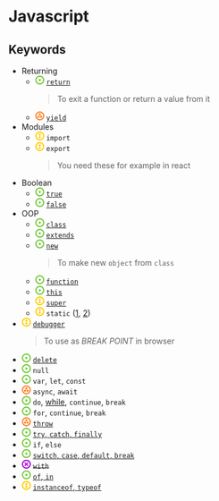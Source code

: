 # Javascript
## Keywords
- Returning
    - ![](../../-/1.png) [`return`](keyword-return.js)
        > To exit a function or return a value from it
    - ![](../../-/3.png) [`yield`](js-keyword-yield-example.html)
- Modules
    - ![](../../-/2.png) `import`
    - ![](../../-/2.png) `export`
        > You need these for example in react
- Boolean
    - ![](../../-/1.png) [`true`](keyword-bool-true.js)
    - ![](../../-/1.png) [`false`](keyword-bool-true.js)
- OOP
    - ![](../../-/1.png) [`class`](js-keyword-extends-example.html)
    - ![](../../-/1.png) [`extends`](js-keyword-extends-example.html)
    - ![](../../-/1.png) [`new`](js-keyword-new-example.html)
        > To make new `object` from `class`
    - ![](../../-/1.png) [`function`](js-keyword-function-example.html)
    - ![](../../-/1.png) [`this`](js-keyword-this-example.html)
    - ![](../../-/2.png) [`super`](js-keyword-super-example.html)
    - ![](../../-/2.png) `static` ([1](../class/js-class-static-attr-example.html), [2](../class/js-class-static-method-example.html))
- ![](../../-/2.png) [`debugger`](js-keyword-debugger-example.html)
    > To use as _BREAK POINT_ in browser
- ![](../../-/1.png) [`delete`](../json/js-json-remove-example.html)
- ![](../../-/1.png) `null`
- ![](../../-/1.png) `var`, `let`, `const`
- ![](../../-/3.png) `async`, `await`
- ![](../../-/1.png) `do`, [while](js-keyword-while-example.html), `continue`, `break`
- ![](../../-/1.png) `for`, `continue`, `break`
- ![](../../-/3.png) [`throw`](js-keyword-throw-example.html)
- ![](../../-/1.png) [`try`, `catch`, `finally`](js-keyword-try-catch-example.html)
- ![](../../-/1.png) `if`, `else`
- ![](../../-/1.png) [`switch`, `case`, `default`, `break`](js-keyword-switch-case-default-example.html)
- ![](../../-/x.png) ~~`with`~~
- ![](../../-/1.png) [`of`, `in`](js-keyword-of-in-example.html)
- ![](../../-/2.png) [`instanceof`, `typeof`](js-keyword-type-example.html)